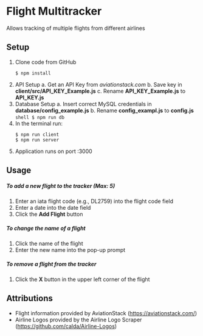# Flight Multitracker

Allows tracking of multiple flights from different airlines

## Setup

1. Clone code from GitHub
   ```shell
   $ npm install
   ```
2. API Setup
   a. Get an API Key from _aviationstack.com_
   b. Save key in **client/src/API_KEY_Example.js**
   c. Rename **API_KEY_Example.js** to **API_KEY.js**
3. Database Setup
   a. Insert correct MySQL credentials in **database/config_example.js**
   b. Rename **config_exampl.js** to **config.js**
   `shell $ npm run db `
4. In the terminal run:
   ```shell
   $ npm run client
   $ npm run server
   ```
5. Application runs on port :3000

## Usage

##### To add a new flight to the tracker (Max: 5)

1. Enter an iata flight code (e.g., DL2759) into the flight code field
2. Enter a date into the date field
3. Click the **Add Flight** button

##### To change the name of a flight

1. Click the name of the flight
2. Enter the new name into the pop-up prompt

##### To remove a flight from the tracker

1. Click the **X** button in the upper left corner of the flight

## Attributions

- Flight information provided by AviationStack (https://aviationstack.com/)
- Airline Logos provided by the Airline Logo Scraper (https://github.com/calda/Airline-Logos)
